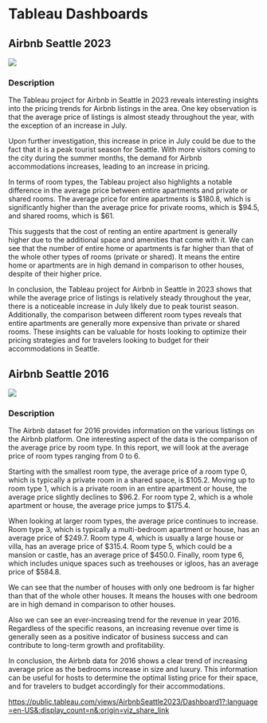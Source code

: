 # Tableau Dashboards

## Airbnb Seattle 2023

<image src="/resources/tableau_2023_seattle.jpg" />

### Description
The Tableau project for Airbnb in Seattle in 2023 reveals interesting insights into the pricing trends for Airbnb listings in the area. One key observation is that the average price of listings is almost steady throughout the year, with the exception of an increase in July.

Upon further investigation, this increase in price in July could be due to the fact that it is a peak tourist season for Seattle. With more visitors coming to the city during the summer months, the demand for Airbnb accommodations increases, leading to an increase in pricing.

In terms of room types, the Tableau project also highlights a notable difference in the average price between entire apartments and private or shared rooms. The average price for entire apartments is $180.8, which is significantly higher than the average price for private rooms, which is $94.5, and shared rooms, which is $61.

This suggests that the cost of renting an entire apartment is generally higher due to the additional space and amenities that come with it.
We can see that the number of entire home or apartments is far higher than that of the whole other types of rooms (private or shared). It means the entire home or apartments are in high demand in comparison to other houses, despite of their higher price.

In conclusion, the Tableau project for Airbnb in Seattle in 2023 shows that while the average price of listings is relatively steady throughout the year, there is a noticeable increase in July likely due to peak tourist season. Additionally, the comparison between different room types reveals that entire apartments are generally more expensive than private or shared rooms. These insights can be valuable for hosts looking to optimize their pricing strategies and for travelers looking to budget for their accommodations in Seattle.



## Airbnb Seattle 2016

<image src="/resources/tableau_2016_seattle.jpg" />

### Description
The Airbnb dataset for 2016 provides information on the various listings on the Airbnb platform. One interesting aspect of the data is the comparison of the average price by room type. In this report, we will look at the average price of room types ranging from 0 to 6.

Starting with the smallest room type, the average price of a room type 0, which is typically a private room in a shared space, is $105.2. Moving up to room type 1, which is a private room in an entire apartment or house, the average price slightly declines to $96.2. For room type 2, which is a whole apartment or house, the average price jumps to $175.4.

When looking at larger room types, the average price continues to increase. Room type 3, which is typically a multi-bedroom apartment or house, has an average price of $249.7. Room type 4, which is usually a large house or villa, has an average price of $315.4. Room type 5, which could be a mansion or castle, has an average price of $450.0. Finally, room type 6, which includes unique spaces such as treehouses or igloos, has an average price of $584.8.

We can see that the number of houses with only one bedroom is far higher than that of the whole other houses. It means the houses with one bedroom are in high demand in comparison to other houses.

Also we can see an ever-increasing trend for the revenue in year 2016. Regardless of the specific reasons, an increasing revenue over time is generally seen as a positive indicator of business success and can contribute to long-term growth and profitability.

In conclusion, the Airbnb data for 2016 shows a clear trend of increasing average price as the bedrooms increase in size and luxury. This information can be useful for hosts to determine the optimal listing price for their space, and for travelers to budget accordingly for their accommodations.

https://public.tableau.com/views/AirbnbSeattle2023/Dashboard1?:language=en-US&:display_count=n&:origin=viz_share_link 

